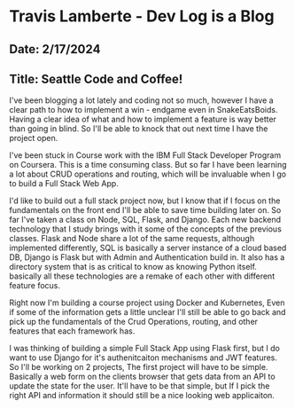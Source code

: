 # Travis Lamberte - Dev Log is a Blog

## Date: 2/17/2024

## Title: Seattle Code and Coffee!

I've been blogging a lot lately and coding not so much, however I have a clear path to how to implement a win - endgame even in SnakeEatsBoids. Having a clear idea of what and how to implement a feature is way better than going in blind. So I'll be able to knock that out next time I have the project open.

I've been stuck in Course work with the IBM Full Stack Developer Program on Coursera. This is a time consuming class. But so far I have been learning a lot about CRUD operations and routing, which will be invaluable when I go to build a Full Stack Web App.

I'd like to build out a full stack project now, but I know that if I focus on the fundamentals on the front end I'll be able to save time building later on. So far I've taken a class on Node, SQL, Flask, and Django. Each new backend technology that I study brings with it some of the concepts of the previous classes. Flask and Node share a lot of the same requests, although implemented differently, SQL is basically a server instance of a cloud based DB, Django is Flask but with Admin and Authentication build in. It also has a directory system that is as critical to know as knowing Python itself. basically all these technologies are a remake of each other with different feature focus.

Right now I'm building a course project using Docker and Kubernetes, Even if some of the information gets a little unclear I'll still be able to go back and pick up the fundamentals of the Crud Operations, routing, and other features that each framework has.

I was thinking of building a simple Full Stack App using Flask first, but I do want to use Django for it's authenitcaiton mechanisms and JWT features. So I'll be working on 2 projects, The first project will have to be simple. Basically a web form on the clients browser that gets data from an API to update the state for the user. It'll have to be that simple, but If I pick the right API and information it should still be a nice looking web applicaiton.
